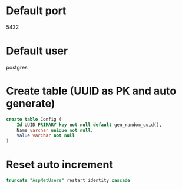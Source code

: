 # Default port

5432

# Default user

postgres

# Create table (UUID as PK and auto generate)

```sql
create table Config (
	Id UUID PRIMARY key not null default gen_random_uuid(),
	Name varchar unique not null,
	Value varchar not null
)
```

# Reset auto increment

```sql
truncate "AspNetUsers" restart identity cascade
```
